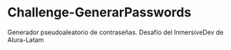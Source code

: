 # Challenge-GenerarPasswords
Generador pseudoaleatorio de contraseñas. Desafío del InmersiveDev de Alura-Latam
